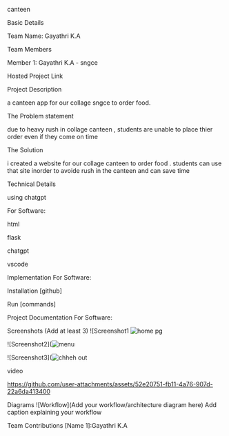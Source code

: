 canteen

Basic Details

Team Name: Gayathri K.A

Team Members

Member 1: Gayathri K.A - sngce

Hosted Project Link



Project Description

a canteen app for our collage sngce to order food.


The Problem statement

due to heavy rush in collage canteen , students are unable to place thier order even if they come on time

The Solution

i created a website for our collage canteen to order food . students can use that site inorder to avoide rush in the canteen and can save time


Technical Details

using chatgpt

For Software:


html

flask

chatgpt

vscode



Implementation
For Software:

Installation
[github]

Run
[commands]

Project Documentation
For Software:

Screenshots (Add at least 3)
![Screenshot1 ![home pg](https://github.com/user-attachments/assets/42fd9367-aaad-4a40-9431-1156323a29c3)

![Screenshot2](![menu](https://github.com/user-attachments/assets/40776f9c-8c08-4b7b-ad6d-10b5608a4059)

![Screenshot3](![chheh out](https://github.com/user-attachments/assets/f4d3906c-54e4-4b9b-a86c-fb7049ea92e9)

video


https://github.com/user-attachments/assets/52e20751-fb11-4a76-907d-22a6da413400




Diagrams
![Workflow](Add your workflow/architecture diagram here) Add caption explaining your workflow

Team Contributions
[Name 1]:Gayathri K.A
